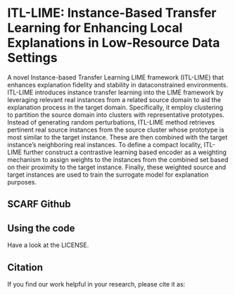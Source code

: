 # ITL-LIME: Instance-Based Transfer Learning for Enhancing Local Explanations in Low-Resource Data Settings

A novel Instance-based Transfer Learning LIME framework (ITL-LIME) that enhances explanation fidelity and stability in dataconstrained environments. ITL-LIME introduces instance transfer learning into the LIME framework by leveraging relevant real instances from a related source domain to aid the explanation process
in the target domain. Specifically, it employ clustering to partition the source domain into clusters with representative prototypes. Instead of generating random perturbations, ITL-LIME method retrieves pertinent real source instances from the source cluster whose prototype is most similar to the target instance. 
These are then combined with the target instance’s neighboring real instances. To define a compact locality, ITL-LIME further construct a contrastive learning based encoder as a weighting mechanism to assign weights to the instances from the combined set based on their proximity to the target instance. 
Finally, these weighted source and target instances are used to train the surrogate model for explanation purposes. 


## SCARF Github


## Using the code
Have a look at the LICENSE.

## Citation
If you find our work helpful in your research, please cite it as:
